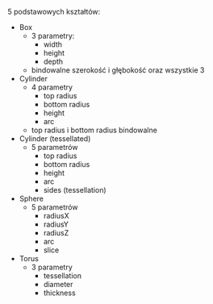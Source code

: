 5 podstawowych kształtów:
- Box
  - 3 parametry:
    - width
    - height
    - depth
  - bindowalne szerokość i głębokość oraz wszystkie 3
- Cylinder
  - 4 parametry
    - top radius
    - bottom radius
    - height
    - arc
  - top radius i bottom radius bindowalne
- Cylinder (tessellated)
  - 5 parametrów
    - top radius
    - bottom radius
    - height
    - arc
    - sides (tessellation)
- Sphere 
  - 5 parametrów
    - radiusX
    - radiusY
    - radiusZ
    - arc
    - slice
- Torus
  - 3 parametry
    - tessellation
    - diameter
    - thickness
